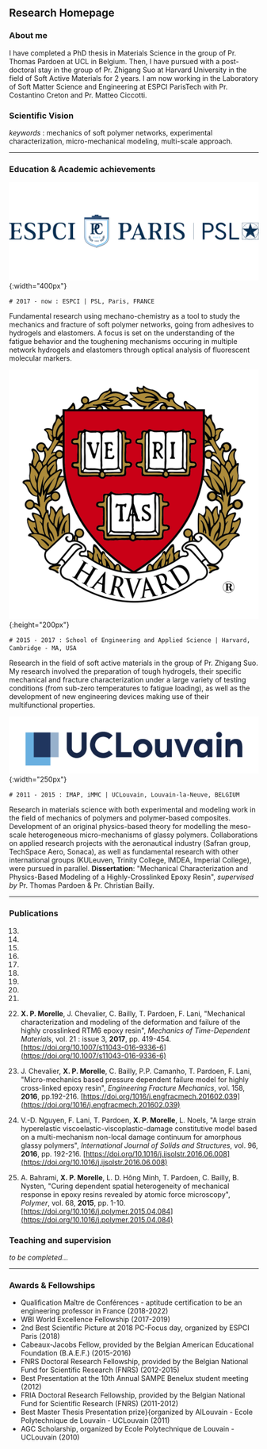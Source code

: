 ## Research Homepage


### About me

I have completed a PhD thesis in Materials Science in the group of Pr. Thomas Pardoen at UCL in Belgium. Then, I have pursued with a post-doctoral stay in the group of Pr. Zhigang Suo at Harvard University in the field of Soft Active Materials for 2 years. I am now working in the Laboratory of Soft Matter Science and Engineering at ESPCI ParisTech with Pr. Costantino Creton and Pr. Matteo Ciccotti.

### Scientific Vision

_keywords_ : mechanics of soft polymer networks, experimental characterization, micro-mechanical modeling, multi-scale approach.

* * *

### Education & Academic achievements

![ESPCI](/pictures/ESPCI-logo.png){:width="400px"}
```
# 2017 - now : ESPCI | PSL, Paris, FRANCE 
```
Fundamental research using mechano-chemistry as a tool to study the mechanics and fracture of soft polymer networks, going from adhesives to hydrogels and elastomers. A focus is set on the understanding of the fatigue behavior and the toughening mechanisms occuring in multiple network hydrogels and elastomers through optical analysis of fluorescent molecular markers.

![Harvard](/pictures/Harvard_logo.png){:height="200px"}
```
# 2015 - 2017 : School of Engineering and Applied Science | Harvard, Cambridge - MA, USA
```
Research in the field of soft active materials in the group of Pr. Zhigang Suo. My research involved the preparation of tough hydrogels, their specific mechanical and fracture characterization under a large variety of testing conditions (from sub-zero temperatures to fatigue loading), as well as the development of new engineering devices making use of their multifunctional properties.

![UCLouvain](/pictures/UCLouvain_Logo.jpg){:width="250px"}
```
# 2011 - 2015 : IMAP, iMMC | UCLouvain, Louvain-la-Neuve, BELGIUM
```
Research in materials science with both experimental and modeling work in the field of mechanics of polymers and polymer-based composites. Development of an original physics-based theory for modelling the meso-scale heterogeneous micro-mechanisms of glassy polymers.
Collaborations on applied research projects with the aeronautical industry (Safran group, TechSpace Aero, Sonaca), as well as fundamental research with other international groups (KULeuven, Trinity College, IMDEA, Imperial College), were pursued in parallel.
**Dissertation**: "Mechanical Characterization and Physics-Based Modeling of a Highly-Crosslinked Epoxy Resin", _supervised by_ Pr. Thomas Pardoen \& Pr. Christian Bailly.

* * *

### Publications

13.

12.

11.

10.

9.

8.

7.

6.

5.

4. **X. P. Morelle**, J. Chevalier, C. Bailly, T. Pardoen, F. Lani, "Mechanical characterization and modeling of the deformation and failure of the highly crosslinked RTM6 epoxy resin", _Mechanics of Time-Dependent Materials_, vol. 21 : issue 3, **2017**, pp. 419-454. [https://doi.org/10.1007/s11043-016-9336-6](https://doi.org/10.1007/s11043-016-9336-6)

3. J. Chevalier, **X. P. Morelle**, C. Bailly, P.P. Camanho, T. Pardoen, F. Lani, "Micro-mechanics based pressure dependent failure model for highly cross-linked epoxy resin", _Engineering Fracture Mechanics_, vol. 158, **2016**, pp.192-216. [https://doi.org/1016/j.engfracmech.201602.039](https://doi.org/1016/j.engfracmech.201602.039)

2. V.-D. Nguyen, F. Lani, T. Pardoen, **X. P. Morelle**, L. Noels, "A large strain hyperelastic viscoelastic-viscoplastic-damage constitutive model based on a multi-mechanism non-local damage continuum for amorphous glassy polymers", _International Journal of Solids and Structures_, vol. 96, **2016**, pp. 192-216. [https://doi.org/10.1016/j.ijsolstr.2016.06.008](https://doi.org/10.1016/j.ijsolstr.2016.06.008)

1. A. Bahrami, **X. P. Morelle**, L. D. Hông Minh, T. Pardoen, C. Bailly, B. Nysten, "Curing dependent spatial heterogeneity of mechanical response in epoxy resins revealed by atomic force microscopy", _Polymer_, vol. 68, **2015**, pp. 1-10. [https://doi.org/10.1016/j.polymer.2015.04.084](https://doi.org/10.1016/j.polymer.2015.04.084)


### Teaching and supervision
_to be completed..._

* * *

### Awards & Fellowships
- Qualification Maître de Conférences - aptitude certification to be an engineering professor in France (2018-2022)
- WBI World Excellence Fellowship (2017-2019)
- 2nd Best Scientific Picture at 2018 PC-Focus day, organized by ESPCI Paris (2018)
- Cabeaux-Jacobs Fellow, provided by the Belgian American Educational Foundation (B.A.E.F.) (2015-2016)
- FNRS Doctoral Research Fellowship, provided by the Belgian National Fund for Scientific Research (FNRS) (2012-2015)
- Best Presentation at the 10th Annual SAMPE Benelux student meeting (2012)
- FRIA Doctoral Research Fellowship, provided by the Belgian National Fund for Scientific Research (FNRS) (2011-2012)
- Best Master Thesis Presentation prize}{organized by AILouvain - Ecole Polytechnique de Louvain - UCLouvain (2011)
- AGC Scholarship, organized by Ecole Polytechnique de Louvain - UCLouvain (2010)


